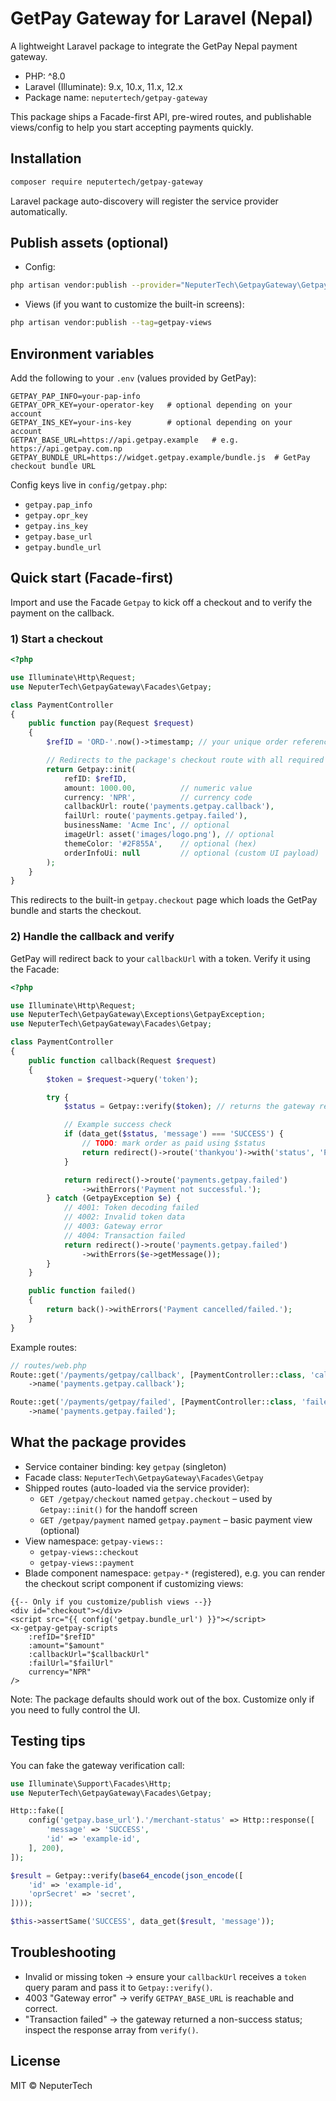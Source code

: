 # GetPay Gateway for Laravel (Nepal)

A lightweight Laravel package to integrate the GetPay Nepal payment gateway.

- PHP: ^8.0
- Laravel (Illuminate): 9.x, 10.x, 11.x, 12.x
- Package name: `neputertech/getpay-gateway`

This package ships a Facade-first API, pre-wired routes, and publishable views/config to help you start accepting payments quickly.

## Installation

```bash
composer require neputertech/getpay-gateway
```

Laravel package auto-discovery will register the service provider automatically.

## Publish assets (optional)

- Config:

```bash
php artisan vendor:publish --provider="NeputerTech\GetpayGateway\GetpayServiceProvider" --tag=getpay-config
```

- Views (if you want to customize the built-in screens):

```bash
php artisan vendor:publish --tag=getpay-views
```

## Environment variables

Add the following to your `.env` (values provided by GetPay):

```dotenv
GETPAY_PAP_INFO=your-pap-info
GETPAY_OPR_KEY=your-operator-key   # optional depending on your account
GETPAY_INS_KEY=your-ins-key        # optional depending on your account
GETPAY_BASE_URL=https://api.getpay.example   # e.g. https://api.getpay.com.np
GETPAY_BUNDLE_URL=https://widget.getpay.example/bundle.js  # GetPay checkout bundle URL
```

Config keys live in `config/getpay.php`:

- `getpay.pap_info`
- `getpay.opr_key`
- `getpay.ins_key`
- `getpay.base_url`
- `getpay.bundle_url`

## Quick start (Facade-first)

Import and use the Facade `Getpay` to kick off a checkout and to verify the payment on the callback.

### 1) Start a checkout

```php
<?php

use Illuminate\Http\Request;
use NeputerTech\GetpayGateway\Facades\Getpay;

class PaymentController
{
    public function pay(Request $request)
    {
        $refID = 'ORD-'.now()->timestamp; // your unique order reference

        // Redirects to the package's checkout route with all required details
        return Getpay::init(
            refID: $refID,
            amount: 1000.00,          // numeric value
            currency: 'NPR',          // currency code
            callbackUrl: route('payments.getpay.callback'),
            failUrl: route('payments.getpay.failed'),
            businessName: 'Acme Inc', // optional
            imageUrl: asset('images/logo.png'), // optional
            themeColor: '#2F855A',    // optional (hex)
            orderInfoUi: null         // optional (custom UI payload)
        );
    }
}
```

This redirects to the built-in `getpay.checkout` page which loads the GetPay bundle and starts the checkout.

### 2) Handle the callback and verify

GetPay will redirect back to your `callbackUrl` with a token. Verify it using the Facade:

```php
<?php

use Illuminate\Http\Request;
use NeputerTech\GetpayGateway\Exceptions\GetpayException;
use NeputerTech\GetpayGateway\Facades\Getpay;

class PaymentController
{
    public function callback(Request $request)
    {
        $token = $request->query('token');

        try {
            $status = Getpay::verify($token); // returns the gateway response array

            // Example success check
            if (data_get($status, 'message') === 'SUCCESS') {
                // TODO: mark order as paid using $status
                return redirect()->route('thankyou')->with('status', 'Payment successful');
            }

            return redirect()->route('payments.getpay.failed')
                ->withErrors('Payment not successful.');
        } catch (GetpayException $e) {
            // 4001: Token decoding failed
            // 4002: Invalid token data
            // 4003: Gateway error
            // 4004: Transaction failed
            return redirect()->route('payments.getpay.failed')
                ->withErrors($e->getMessage());
        }
    }

    public function failed()
    {
        return back()->withErrors('Payment cancelled/failed.');
    }
}
```

Example routes:

```php
// routes/web.php
Route::get('/payments/getpay/callback', [PaymentController::class, 'callback'])
    ->name('payments.getpay.callback');

Route::get('/payments/getpay/failed', [PaymentController::class, 'failed'])
    ->name('payments.getpay.failed');
```

## What the package provides

- Service container binding: key `getpay` (singleton)
- Facade class: `NeputerTech\GetpayGateway\Facades\Getpay`
- Shipped routes (auto-loaded via the service provider):
  - `GET /getpay/checkout` named `getpay.checkout` – used by `Getpay::init()` for the handoff screen
  - `GET /getpay/payment` named `getpay.payment` – basic payment view (optional)
- View namespace: `getpay-views::`
  - `getpay-views::checkout`
  - `getpay-views::payment`
- Blade component namespace: `getpay-*` (registered), e.g. you can render the checkout script component if customizing views:

```blade
{{-- Only if you customize/publish views --}}
<div id="checkout"></div>
<script src="{{ config('getpay.bundle_url') }}"></script>
<x-getpay-getpay-scripts
    :refID="$refID"
    :amount="$amount"
    :callbackUrl="$callbackUrl"
    :failUrl="$failUrl"
    currency="NPR"
/>
```

Note: The package defaults should work out of the box. Customize only if you need to fully control the UI.

## Testing tips

You can fake the gateway verification call:

```php
use Illuminate\Support\Facades\Http;
use NeputerTech\GetpayGateway\Facades\Getpay;

Http::fake([
    config('getpay.base_url').'/merchant-status' => Http::response([
        'message' => 'SUCCESS',
        'id' => 'example-id',
    ], 200),
]);

$result = Getpay::verify(base64_encode(json_encode([
    'id' => 'example-id',
    'oprSecret' => 'secret',
])));

$this->assertSame('SUCCESS', data_get($result, 'message'));
```

## Troubleshooting

- Invalid or missing token → ensure your `callbackUrl` receives a `token` query param and pass it to `Getpay::verify()`.
- 4003 "Gateway error" → verify `GETPAY_BASE_URL` is reachable and correct.
- "Transaction failed" → the gateway returned a non-success status; inspect the response array from `verify()`.

## License

MIT © NeputerTech
